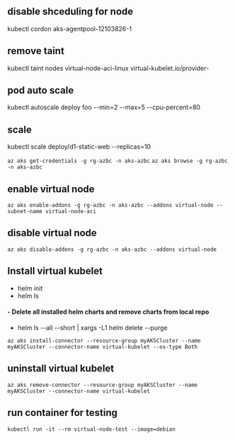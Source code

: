 ## disable shceduling for node
kubectl cordon aks-agentpool-12103826-1

## remove taint

kubectl taint nodes virtual-node-aci-linux virtual-kubelet.io/provider-


## pod auto scale

kubectl autoscale deploy foo --min=2 --max=5 --cpu-percent=80

## scale
kubectl scale deploy/d1-static-web --replicas=10


```az aks get-credentials -g rg-azbc -n aks-azbc```
```az aks browse -g rg-azbc -n aks-azbc```


## enable virtual node
```az aks enable-addons -g rg-azbc -n aks-azbc --addons virtual-node --subnet-name virtual-node-aci ```

## disable virtual node 
```az aks disable-addons -g rg-azbc -n aks-azbc --addons virtual-node ```


## Install virtual kubelet

- helm init
- helm ls 
#### - Delete all installed helm charts and remove charts from local repo
- helm ls --all --short | xargs -L1 helm delete --purge

```az aks install-connector --resource-group myAKSCluster --name myAKSCluster --connector-name virtual-kubelet --os-type Both```

## uninstall virtual kubelet

```az aks remove-connector --resource-group myAKSCluster --name myAKSCluster --connector-name virtual-kubelet```

## run container for testing

```kubectl run -it --rm virtual-node-test --image=debian```